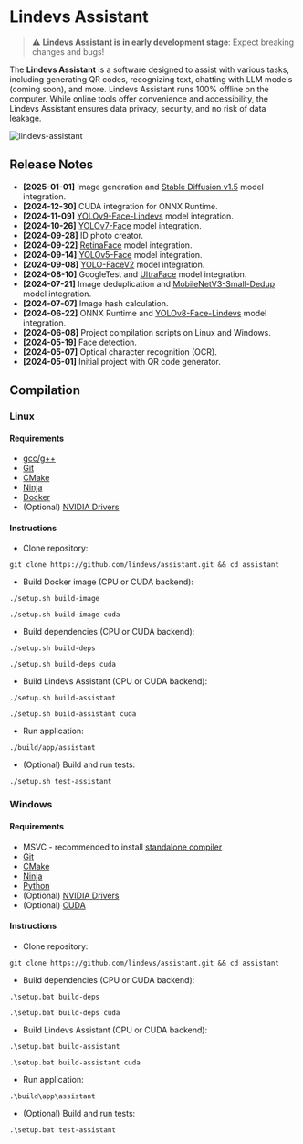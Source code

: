 # Lindevs Assistant

> ⚠️ **Lindevs Assistant is in early development stage**: Expect breaking changes and bugs!

The **Lindevs Assistant** is a software designed to assist with various tasks, including generating QR codes,
recognizing text, chatting with LLM models (coming soon), and more. Lindevs Assistant runs 100% offline on the
computer. While online tools offer convenience and accessibility, the Lindevs Assistant ensures data privacy,
security, and no risk of data leakage.

![lindevs-assistant](https://i.ibb.co/8NR4NNL/lindevs-assistant.png)

## Release Notes

* **[2025-01-01]** Image generation and [Stable Diffusion v1.5](https://huggingface.co/stable-diffusion-v1-5/stable-diffusion-v1-5) model integration.
* **[2024-12-30]** CUDA integration for ONNX Runtime.
* **[2024-11-09]** [YOLOv9-Face-Lindevs](https://github.com/lindevs/yolov9-face) model integration.
* **[2024-10-26]** [YOLOv7-Face](https://github.com/derronqi/yolov7-face) model integration.
* **[2024-09-28]** ID photo creator.
* **[2024-09-22]** [RetinaFace](https://github.com/biubug6/Pytorch_Retinaface) model integration.
* **[2024-09-14]** [YOLOv5-Face](https://github.com/deepcam-cn/yolov5-face) model integration.
* **[2024-09-08]** [YOLO-FaceV2](https://github.com/Krasjet-Yu/YOLO-FaceV2) model integration.
* **[2024-08-10]** GoogleTest and [UltraFace](https://github.com/Linzaer/Ultra-Light-Fast-Generic-Face-Detector-1MB) model integration.
* **[2024-07-21]** Image deduplication and [MobileNetV3-Small-Dedup](https://github.com/idealo/imagededup) model integration.
* **[2024-07-07]** Image hash calculation.
* **[2024-06-22]** ONNX Runtime and [YOLOv8-Face-Lindevs](https://github.com/lindevs/yolov8-face) model integration.
* **[2024-06-08]** Project compilation scripts on Linux and Windows.
* **[2024-05-19]** Face detection.
* **[2024-05-07]** Optical character recognition (OCR).
* **[2024-05-01]** Initial project with QR code generator.

## Compilation

### Linux

#### Requirements

* [gcc/g++](https://lindevs.com/install-build-essential-on-ubuntu)
* [Git](https://lindevs.com/install-git-on-ubuntu)
* [CMake](https://lindevs.com/install-cmake-on-ubuntu)
* [Ninja](https://lindevs.com/install-ninja-build-system-on-ubuntu)
* [Docker](https://lindevs.com/install-docker-ce-on-ubuntu)
* (Optional) [NVIDIA Drivers](https://lindevs.com/install-nvidia-drivers-on-ubuntu)

#### Instructions

* Clone repository:

```shell
git clone https://github.com/lindevs/assistant.git && cd assistant
```

* Build Docker image (CPU or CUDA backend):

```shell
./setup.sh build-image
```
```shell
./setup.sh build-image cuda
```

* Build dependencies (CPU or CUDA backend):

```shell
./setup.sh build-deps
```
```shell
./setup.sh build-deps cuda
```

* Build Lindevs Assistant (CPU or CUDA backend):

```shell
./setup.sh build-assistant
```
```shell
./setup.sh build-assistant cuda
```

* Run application:

```shell
./build/app/assistant
```

* (Optional) Build and run tests:

```shell
./setup.sh test-assistant
```

### Windows

#### Requirements

* MSVC - recommended to install [standalone compiler](https://gist.github.com/mmozeiko/7f3162ec2988e81e56d5c4e22cde9977)
* [Git](https://www.git-scm.com/downloads)
* [CMake](https://cmake.org/download/)
* [Ninja](https://github.com/ninja-build/ninja/releases)
* [Python](https://www.python.org/downloads/)
* (Optional) [NVIDIA Drivers](https://www.nvidia.com/en-us/drivers/)
* (Optional) [CUDA](https://developer.download.nvidia.com/compute/cuda/12.6.3/local_installers/cuda_12.6.3_561.17_windows.exe)

#### Instructions

* Clone repository:

```shell
git clone https://github.com/lindevs/assistant.git && cd assistant
```

* Build dependencies (CPU or CUDA backend):

```shell
.\setup.bat build-deps
```
```shell
.\setup.bat build-deps cuda
```

* Build Lindevs Assistant (CPU or CUDA backend):

```shell
.\setup.bat build-assistant
```
```shell
.\setup.bat build-assistant cuda
```

* Run application:

```shell
.\build\app\assistant
```

* (Optional) Build and run tests:

```shell
.\setup.bat test-assistant
```
